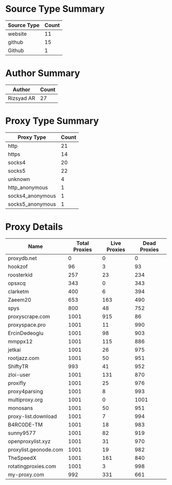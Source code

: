 # Source Type Summary

| Source Type | Count |
|-------------|-------|
| website | 11 |
| github | 15 |
| Github | 1 |


# Author Summary

| Author | Count |
|--------|-------|
| Rizsyad AR | 27 |


# Proxy Type Summary

| Proxy Type | Count |
|------------|-------|
| http | 21 |
| https | 14 |
| socks4 | 20 |
| socks5 | 22 |
| unknown | 4 |
| http_anonymous | 1 |
| socks4_anonymous | 1 |
| socks5_anonymous | 1 |


# Proxy Details

| Name | Total Proxies | Live Proxies | Dead Proxies |
|------|---------------|--------------|---------------|
| proxydb.net | 0 | 0 | 0 |
| hookzof | 96 | 3 | 93 |
| roosterkid | 257 | 23 | 234 |
| opsxcq | 343 | 0 | 343 |
| clarketm | 400 | 6 | 394 |
| Zaeem20 | 653 | 163 | 490 |
| spys | 800 | 48 | 752 |
| proxyscrape.com | 1001 | 915 | 86 |
| proxyspace.pro | 1001 | 11 | 990 |
| ErcinDedeoglu | 1001 | 98 | 903 |
| mmppx12 | 1001 | 115 | 886 |
| jetkai | 1001 | 26 | 975 |
| rootjazz.com | 1001 | 50 | 951 |
| ShiftyTR | 993 | 41 | 952 |
| zloi-user | 1001 | 131 | 870 |
| proxifly | 1001 | 25 | 976 |
| proxy4parsing | 1001 | 8 | 993 |
| multiproxy.org | 1001 | 0 | 1001 |
| monosans | 1001 | 50 | 951 |
| proxy-list.download | 1001 | 7 | 994 |
| B4RC0DE-TM | 1001 | 18 | 983 |
| sunny9577 | 1001 | 82 | 919 |
| openproxylist.xyz | 1001 | 31 | 970 |
| proxylist.geonode.com | 1001 | 19 | 982 |
| TheSpeedX | 1001 | 161 | 840 |
| rotatingproxies.com | 1001 | 3 | 998 |
| my-proxy.com | 992 | 331 | 661 |
